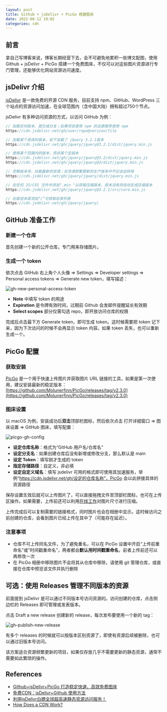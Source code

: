 ```yaml
---
layout: post
title: Github + jsDelivr + PicGo 搭建图床
date: 2022-06-12 19:02
categories: cdn
---
```

## 前言

拿自己写博客来说，博客长期经营下去，会不可避免地累积一些博文配图，使用 Github + jsDelivr + PicGo 搭建一个免费图床，不仅可以对这些图片资源进行专门管理，还能够优化网站资源访问速度。

## jsDelivr 介绍

[jsDelivr](https://www.jsdelivr.com/) 是一款免费的开源 CDN 服务，目前支持 npm、GitHub、WordPress 三个站点的资源访问加速，在全球范围内（含中国大陆）拥有超过750个节点。

jsDelivr 有多种访问资源的方式，以访问 GitHub 为例：

```js
// 加载任何版本、提交或分支；如果项目使用 npm 的话更推荐使用 npm
https://cdn.jsdelivr.net/gh/user/repo@version/file

// 加载某个具体的版本，如下加载了 jQuery 3.2.1版本
https://cdn.jsdelivr.net/gh/jquery/jquery@3.2.1/dist/jquery.min.js

// 使用某个范围内的版本，而非某个定版本
https://cdn.jsdelivr.net/gh/jquery/jquery@3.2/dist/jquery.min.js
https://cdn.jsdelivr.net/gh/jquery/jquery@3/dist/jquery.min.js

// 忽略版本号，加载最新的资源；在资源频繁更新的生产版本中不应该这样用
https://cdn.jsdelivr.net/gh/jquery/jquery/dist/jquery.min.js

// 在任何 JS/CSS 文件中添加".min "以获取压缩版本，原本没有则自动生成压缩版本
https://cdn.jsdelivr.net/gh/jquery/jquery@3.2.1/src/core.min.js

// 在路径末尾添加“/”可获取目录列表
https://cdn.jsdelivr.net/gh/jquery/jquery/
```

## GitHub 准备工作

### 新建一个仓库

首先创建一个新的公开仓库，专门用来存储图片。

### 生成一个 token

依次点击 GitHub 右上角个人头像 => Settings => Developer settings => Personal access tokens => Generate new token，填写描述：

![gh-new-personal-access-token](https://cdn.jsdelivr.net/gh/toonoisy/asset-hosting/img/gh-new-personal-access-token.jpg)

- **Note** 中填写 token 的用途
- **Expiration** 是令牌有效时间，过期前 Github 会发邮件提醒延长有效期
- **Select scopes** 部分仅需勾选 repo，即开放访问仓库的权限

完成后点击最下方 Generate token，即可生成 token。这时候需要把 token 记下来，因为下次访问的时候不会再显示 token 内容。如果 token 丢失，也可以重新生成一个。

## PicGo 配置

### 获取安装

[PicGo](https://github.com/Molunerfinn/PicGo) 是一个用于快速上传图片并获取图片 URL 链接的工具，如果是第一次使用，建议安装最新的稳定版本：[https://github.com/Molunerfinn/PicGo/releases/tag/v2.3.0](https://github.com/Molunerfinn/PicGo/releases/tag/v2.3.0)

### 图床设置

以 macOS 为例，安装成功后**双击**顶部栏图标，然后依次点击 打开详细窗口 => 图床设置 => GitHub 图床，填写配置：

![picgo-gh-config](https://cdn.jsdelivr.net/gh/toonoisy/asset-hosting/img/picgo-gh-config.jpg)

- **设定仓库名称**：格式为“GitHub 用户名/仓库名”
- **设定分支名**：如果创建仓库后没有新增或修改分支，那么默认是 main
- **设定 Token**：填写刚才生成的 token
- **指定存储路径**：自定义，非必填
- **设定自定义域名**：填写 jsdelivr 可用的格式即可使用其加速服务，举例“https://cdn.jsdelivr.net/gh/设定的仓库名称”，PicGo 会以此拼接具体的资源路径

保存设置生效后就可以上传图片了，可以直接拖拽文件至顶部栏图标，也可在上传区操作。如果需要，上传前还可以利用[在线工作](https://tinypng.com/)对图片尺寸进行压缩。

上传完成后可以复制需要的链接格式，同时图片也会在相册中显示。这时候访问之前创建的仓库，会看到图片已经上传在其中了（可能存在延迟）。

### 注意事项

- 仓库不可上传同名文件，为了避免重名，可以在 PicGo 设置中开启“上传前重命名”或“时间戳重命名”，两者都会**默认用时间戳重命名**，前者上传前还可以再修改一次
- 在 PicGo 相册中移除图片不会将其从仓库中移除，请使用 git 管理仓库，或直接在仓库中预览该文件并执行删除

## 可选：使用 Releases 管理不同版本的资源

前面提到 jsDelivr 是可以通过不同版本号访问资源的。访问创建的仓库，点击侧边栏的 Releases 即可管理或发表版本。

点击 Draft a new release 创建新的 release，每次发布要使用一个新的 tag：

![gh-publish-new-release](https://cdn.jsdelivr.net/gh/toonoisy/asset-hosting/img/gh-publish-new-release.jpg)

有多个 releases 的时候就可以按版本区别资源了，即使有资源后续被删除，也可以通过旧版本号访问。

该方案适合资源频繁更新的项目，如果仅存放几乎不需要更新的静态资源，通常不需要如此繁琐的操作。

## References

- [Github+jsDelivr+PicGo 打造稳定快速、高效免费图床](https://blog.csdn.net/qq_36759224/article/details/98058240)
- [免费CDN：jsDelivr+Github 使用方法](https://blog.csdn.net/qq_36759224/article/details/86936453)
- [利用jsDelivr白嫖全球超高速静态资源访问服务！](https://www.bilibili.com/read/cv4297993)
- [How Does a CDN Work?](https://www.cdnetworks.com/web-performance-blog/how-content-delivery-networks-work/)
